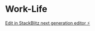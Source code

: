# Work-Life

[Edit in StackBlitz next generation editor ⚡️](https://stackblitz.com/~/github.com/sj8259/Work-Life)